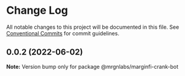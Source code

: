 # Change Log

All notable changes to this project will be documented in this file.
See [Conventional Commits](https://conventionalcommits.org) for commit guidelines.

## 0.0.2 (2022-06-02)

**Note:** Version bump only for package @mrgnlabs/marginfi-crank-bot
